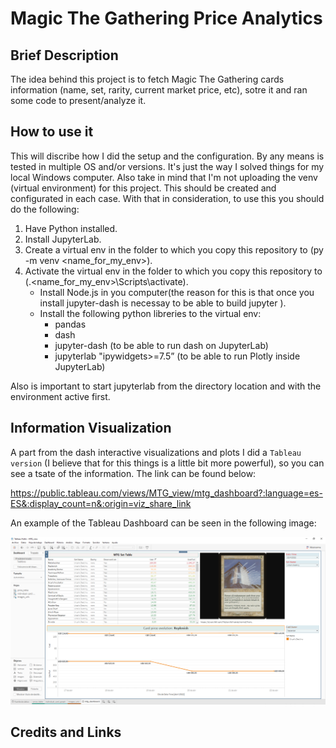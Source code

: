# Magic The Gathering Price Analytics

## Brief Description

The idea behind this project is to fetch Magic The Gathering cards information (name, set, rarity, current market price, etc), sotre it and ran some code to present/analyze it.

## How to use it

This will discribe how I did the setup and the configuration. By any means is tested in multiple OS and/or versions. It's just the way I solved things for my local Windows computer. Also take in mind that I'm not uploading the venv (virtual environment) for this project. This should be created and configurated in each case.
With that in consideration, to use this you should do the following:

1. Have Python installed.
2. Install JupyterLab.
3. Create a virtual env in the folder to which you copy this repository to (py -m venv <name_for_my_env>).
4. Activate the virtual env in the folder to which you copy this repository to (.\<name_for_my_env>\Scripts\activate).
	* Install Node.js in you computer(the reason for this is that once you install jupyter-dash is necessay to be able to build jupyter <it needs to in order to make full ussage of the library>).
	* Install the following python libreries to the virtual env:
		* pandas
		* dash
		* jupyter-dash (to be able to run dash on JupyterLab)
		* jupyterlab "ipywidgets>=7.5” (to be able to run Plotly inside JupyterLab)

Also is important to start jupyterlab from the directory location and with the environment active first.

## Information Visualization

A part from the dash interactive visualizations and plots I did a `Tableau version` (I believe that for this things is a little bit more powerful),
so you can see a tsate of the information. The link can be found below:

https://public.tableau.com/views/MTG_view/mtg_dashboard?:language=es-ES&:display_count=n&:origin=viz_share_link

An example of the Tableau Dashboard can be seen in the following image:

<p align="center">
  <img src="./documentation_files/tableau_public_dashboard.png">
</p>

## Credits and Links



	